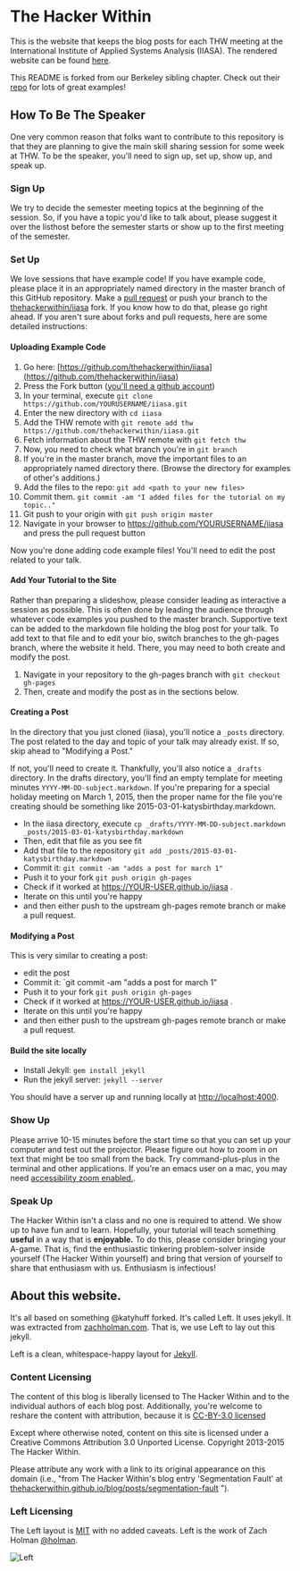 # The Hacker Within

This is the website that keeps the blog posts for each THW meeting at the
International Institute of Applied Systems Analysis (IIASA). The rendered
website can be found [here](http://thehackerwithin.github.io/iiasa).

This README is forked from our Berkeley sibling chapter. Check out their
[repo](https://github.com/thehackerwithin/berkeley) for lots of great examples!

## How To Be The Speaker

One very common reason that folks want to contribute to this repository is that
they are planning to give the main skill sharing session for some week at
THW. To be the speaker, you'll need to sign up, set up, show up, and speak up.

### Sign Up

We try to decide the semester meeting topics at the beginning of the session. 
So, if you have a topic you'd like to talk about, please suggest it over the 
listhost before the semester starts or show up to the first meeting of the 
semester.

### Set Up


We love sessions that have example code! If you have example code, please place 
it in an appropriately named directory in the master branch of this GitHub 
repository. Make a [pull 
request](https://help.github.com/articles/creating-a-pull-request/) or push your branch to the
[thehackerwithin/iiasa](http://github.com/thehackerwithin.iiasa) fork. 
If you know how to do that, please go right ahead. If you aren't sure about 
forks and pull requests, here are some detailed instructions:

#### Uploading Example Code

1. Go here: 
[https://github.com/thehackerwithin/iiasa](https://github.com/thehackerwithin/iiasa)
2. Press the Fork button ([you'll need a github account](https://github.com/signup))
3. In your terminal, execute `git clone https://github.com/YOURUSERNAME/iiasa.git`
4. Enter the new directory with `cd iiasa`
5. Add the THW remote with `git remote add thw https://github.com/thehackerwithin/iiasa.git`
6. Fetch information about the THW remote with `git fetch thw`
7. Now, you need to check what branch you're in `git branch`
8. If you're in the master branch, move the important files to an appropriately named directory there. (Browse the directory for examples of other's additions.)
9. Add the files to the repo: `git add <path to your new files>`
10. Commit them. `git commit -am "I added files for the tutorial on my 
    topic.."`
11. Git push to your origin with `git push origin master`
12. Navigate in your browser to https://github.com/YOURUSERNAME/iiasa and press the pull request button

Now you're done adding code example files! You'll need to edit the post related
to your talk.

#### Add Your Tutorial to the Site

Rather than preparing a slideshow, please consider leading as interactive a
session as possible. This is often done by leading the audience through whatever
code examples you pushed to the master branch. Supportive text can be added to
the markdown file holding the blog post for your talk. To add text to that file
and to edit your bio, switch branches to the gh-pages branch, where the website
it held. There, you may need to both create and modify the post.

1. Navigate in your repository to the gh-pages branch with `git checkout gh-pages`
2. Then, create and modify the post as in the sections below.

#### Creating a Post

In the directory that you just cloned (iiasa), you'll notice a `_posts`
directory. The post related to the day and topic of your talk may already
exist. If so, skip ahead to "Modifying a Post." 

If not, you'll need to create it. Thankfully, you'll also notice a
`_drafts` directory. In the drafts directory, you'll find an empty template for
meeting minutes `YYYY-MM-DD-subject.markdown`. If you're preparing for a
special holiday meeting on March 1, 2015, then the proper name for the file
you're creating should be something like 2015-03-01-katysbirthday.markdown.

- In the iiasa directory, execute `cp _drafts/YYYY-MM-DD-subject.markdown
  _posts/2015-03-01-katysbirthday.markdown`
- Then, edit that file as you see fit
- Add that file to the repository `git add _posts/2015-03-01-katysbirthday.markdown`
- Commit it: `git commit -am "adds a post for march 1"`
- Push it to your fork `git push origin gh-pages`
- Check if it worked at https://YOUR-USER.github.io/iiasa .
- Iterate on this until you're happy
- and then either push to the upstream gh-pages remote branch or make a pull request.

#### Modifying a Post

This is very similar to creating a post:

- edit the post
- Commit it: `git commit -am "adds a post for march 1"
- Push it to your fork `git push origin gh-pages`
- Check if it worked at https://YOUR-USER.github.io/iiasa .
- Iterate on this until you're happy
- and then either push to the upstream gh-pages remote branch or make a pull request.

#### Build the site locally

- Install Jekyll: `gem install jekyll`
- Run the jekyll server: `jekyll --server`

You should have a server up and running locally at <http://localhost:4000>.

### Show Up

Please arrive 10-15 minutes before the start time so that you can set up your 
computer and test out the projector. Please figure out how to zoom in on text 
that might be too small from the back. Try command-plus-plus in the terminal 
and other applications. If you're an emacs user on a mac, you may need [accessibility 
zoom enabled.](https://www.apple.com/accessibility/osx/).

### Speak Up

The Hacker Within isn't a class and no one is required to attend. We show up to 
have fun and to learn. Hopefully, your tutorial will teach something **useful** 
in a way that is **enjoyable.** To do this, please consider bringing your 
A-game. That is, find the enthusiastic tinkering problem-solver inside yourself 
(The Hacker Within yourself) and bring that version of yourself to share that 
enthusiasm with us. Enthusiasm is infectious!  


## About this website.

It's all based on something @katyhuff forked. It's called Left.  It uses
jekyll.  It was extracted from [zachholman.com](http://zachholman.com/). That
is, we use Left to lay out this jekyll. 

Left is a clean, whitespace-happy layout for
[Jekyll](https://github.com/mojombo/jekyll).


### Content Licensing

The content of this blog is liberally licensed to The Hacker Within and to the
individual authors of each blog post.  Additionally, you're welcome to reshare
the content with attribution, because it is [CC-BY-3.0
licensed](http://creativecommons.org/licenses/by/3.0/)

Except where otherwise noted, content on this site is licensed under a Creative
Commons Attribution 3.0 Unported License. Copyright 2013-2015 The Hacker
Within.

Please attribute any work with a link to its original appearance on this
domain (i.e., "from The Hacker Within's blog entry 'Segmentation Fault' at
[thehackerwithin.github.io/blog/posts/segmentation-fault](thehackerwithin.github.io/blog/posts/segmentation-fault) ").

### Left Licensing

The Left layout is [MIT](https://github.com/holman/left/blob/master/LICENSE) with no
added caveats. Left is the work of Zach Holman [@holman](https://twitter.com/holman).

![Left](http://cl.ly/image/3S2r1p2C0E2B/content)

